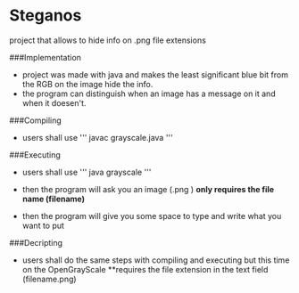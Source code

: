 # Steganos
project that allows to hide info on .png file extensions

###Implementation
* project was made with java and makes the least significant blue bit from the RGB on the image hide the info.
* the program can distinguish when an image has a message on it and when it doesen't.

###Compiling 

* users shall use 
'''
javac grayscale.java 
'''

###Executing

* users shall use
'''
java grayscale
'''

* then the program will ask you an image (.png ) **only requires the file name (filename)** 
* then the program will give you some space to type and write what you want to put

###Decripting

* users shall do the same steps with compiling and executing but this time on the OpenGrayScale **requires the file extension in the text field (filename.png)



